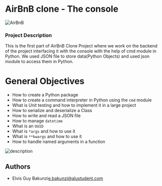 # AirBnB clone - The console

![AirBnB](https://miro.medium.com/v2/resize:fit:720/0*NChTo-XqLOxLabIW)

### Project Description

This is the first part of AirBnB Clone Project where we work on the backend of the project interfacing it with the console with the help of cmd module in Python.
We used JSON file to store data(Python Objects) and used json module to access them in Python.

# General Objectives

* How to create a Python package
* How to create a command interpreter in Python using the `cmd` module
* What is Unit testing and how to implement it in a large project
* How to serialize and deserialize a Class
* How to write and read a JSON file
* How to manage `datetime`
* What is an `UUID`
* What is `*args` and how to use it
* What is `**kwargs` and how to use it
* How to handle named arguments in a function

![description](https://s3.amazonaws.com/alu-intranet.hbtn.io/uploads/medias/2018/6/815046647d23428a14ca.png?X-Amz-Algorithm=AWS4-HMAC-SHA256&X-Amz-Credential=AKIARDDGGGOUZTW2RLVB%2F20230917%2Fus-east-1%2Fs3%2Faws4_request&X-Amz-Date=20230917T073052Z&X-Amz-Expires=86400&X-Amz-SignedHeaders=host&X-Amz-Signature=28d891093376162a31f5e46a208259571a9b3eb13337e997c0f12639ff361fa7)

## Authors

* Elvis Guy Bakunzi<e.bakunzi@alustudent.com>
  
